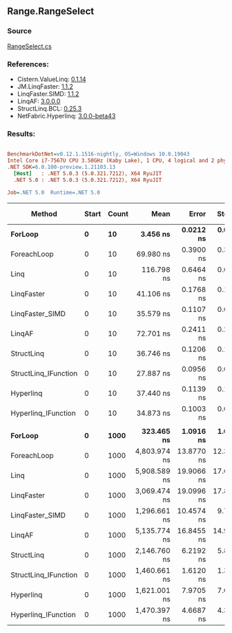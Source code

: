 ﻿## Range.RangeSelect

### Source
[RangeSelect.cs](../LinqBenchmarks/Range/RangeSelect.cs)

### References:
- Cistern.ValueLinq: [0.1.14](https://www.nuget.org/packages/Cistern.ValueLinq/0.1.14)
- JM.LinqFaster: [1.1.2](https://www.nuget.org/packages/JM.LinqFaster/1.1.2)
- LinqFaster.SIMD: [1.1.2](https://www.nuget.org/packages/LinqFaster.SIMD/1.0.3)
- LinqAF: [3.0.0.0](https://www.nuget.org/packages/LinqAF/3.0.0.0)
- StructLinq.BCL: [0.25.3](https://www.nuget.org/packages/StructLinq.BCL/0.25.3)
- NetFabric.Hyperlinq: [3.0.0-beta43](https://www.nuget.org/packages/NetFabric.Hyperlinq/3.0.0-beta43)

### Results:
``` ini

BenchmarkDotNet=v0.12.1.1516-nightly, OS=Windows 10.0.19043
Intel Core i7-7567U CPU 3.50GHz (Kaby Lake), 1 CPU, 4 logical and 2 physical cores
.NET SDK=6.0.100-preview.1.21103.13
  [Host]   : .NET 5.0.3 (5.0.321.7212), X64 RyuJIT
  .NET 5.0 : .NET 5.0.3 (5.0.321.7212), X64 RyuJIT

Job=.NET 5.0  Runtime=.NET 5.0  

```
|               Method | Start | Count |         Mean |      Error |     StdDev | Ratio | RatioSD |  Gen 0 | Gen 1 | Gen 2 | Allocated |
|--------------------- |------ |------ |-------------:|-----------:|-----------:|------:|--------:|-------:|------:|------:|----------:|
|              **ForLoop** |     **0** |    **10** |     **3.456 ns** |  **0.0212 ns** |  **0.0188 ns** |  **1.00** |    **0.00** |      **-** |     **-** |     **-** |         **-** |
|          ForeachLoop |     0 |    10 |    69.980 ns |  0.3900 ns |  0.3648 ns | 20.26 |    0.13 | 0.0267 |     - |     - |      56 B |
|                 Linq |     0 |    10 |   116.798 ns |  0.6464 ns |  0.6047 ns | 33.78 |    0.19 | 0.0420 |     - |     - |      88 B |
|           LinqFaster |     0 |    10 |    41.106 ns |  0.1768 ns |  0.1567 ns | 11.90 |    0.04 | 0.0612 |     - |     - |     128 B |
|      LinqFaster_SIMD |     0 |    10 |    35.579 ns |  0.1107 ns |  0.0981 ns | 10.30 |    0.06 | 0.0612 |     - |     - |     128 B |
|               LinqAF |     0 |    10 |    72.701 ns |  0.2411 ns |  0.2255 ns | 21.04 |    0.15 |      - |     - |     - |         - |
|           StructLinq |     0 |    10 |    36.746 ns |  0.1206 ns |  0.1007 ns | 10.63 |    0.07 | 0.0114 |     - |     - |      24 B |
| StructLinq_IFunction |     0 |    10 |    27.887 ns |  0.0956 ns |  0.0894 ns |  8.07 |    0.04 |      - |     - |     - |         - |
|            Hyperlinq |     0 |    10 |    37.440 ns |  0.1139 ns |  0.1009 ns | 10.83 |    0.06 |      - |     - |     - |         - |
|  Hyperlinq_IFunction |     0 |    10 |    34.873 ns |  0.1003 ns |  0.0938 ns | 10.09 |    0.06 |      - |     - |     - |         - |
|                      |       |       |              |            |            |       |         |        |       |       |           |
|              **ForLoop** |     **0** |  **1000** |   **323.465 ns** |  **1.0916 ns** |  **1.0211 ns** |  **1.00** |    **0.00** |      **-** |     **-** |     **-** |         **-** |
|          ForeachLoop |     0 |  1000 | 4,803.974 ns | 13.8770 ns | 12.3016 ns | 14.85 |    0.04 | 0.0229 |     - |     - |      56 B |
|                 Linq |     0 |  1000 | 5,908.589 ns | 19.9066 ns | 17.6466 ns | 18.27 |    0.09 | 0.0381 |     - |     - |      88 B |
|           LinqFaster |     0 |  1000 | 3,069.474 ns | 19.0996 ns | 17.8657 ns |  9.49 |    0.05 | 3.8452 |     - |     - |   8,048 B |
|      LinqFaster_SIMD |     0 |  1000 | 1,296.661 ns | 10.4574 ns |  9.7819 ns |  4.01 |    0.04 | 3.8452 |     - |     - |   8,048 B |
|               LinqAF |     0 |  1000 | 5,135.774 ns | 16.8455 ns | 14.9331 ns | 15.88 |    0.06 |      - |     - |     - |         - |
|           StructLinq |     0 |  1000 | 2,146.760 ns |  6.2192 ns |  5.8174 ns |  6.64 |    0.03 | 0.0114 |     - |     - |      24 B |
| StructLinq_IFunction |     0 |  1000 | 1,460.661 ns |  1.6120 ns |  1.3461 ns |  4.52 |    0.01 |      - |     - |     - |         - |
|            Hyperlinq |     0 |  1000 | 1,621.001 ns |  7.9705 ns |  7.0656 ns |  5.01 |    0.03 |      - |     - |     - |         - |
|  Hyperlinq_IFunction |     0 |  1000 | 1,470.397 ns |  4.6687 ns |  4.3671 ns |  4.55 |    0.02 |      - |     - |     - |         - |
